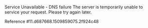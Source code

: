 Service Unavailable - DNS failure The server is temporarily unable to service your request. Please try again later.

Reference #11.d687668.1509859075.2f924c48